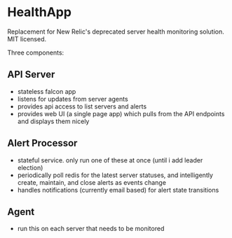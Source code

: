 # HealthApp

Replacement for New Relic's deprecated server health monitoring solution. MIT licensed.

Three components:

## API Server

- stateless falcon app
- listens for updates from server agents
- provides api access to list servers and alerts
- provides web UI (a single page app) which pulls from the API endpoints
  and displays them nicely

## Alert Processor

- stateful service. only run one of these at once (until i add leader election)
- periodically poll redis for the latest server statuses, and intelligently
  create, maintain, and close alerts as events change
- handles notifications (currently email based) for alert state transitions

## Agent

- run this on each server that needs to be monitored
